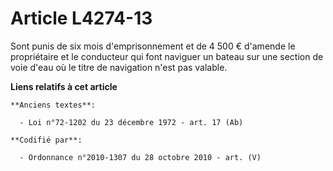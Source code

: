 # Article L4274-13

Sont punis de six mois d'emprisonnement et de 4 500 € d'amende le propriétaire et le conducteur qui font naviguer un bateau
sur une section de voie d'eau où le titre de navigation n'est pas valable.

**Liens relatifs à cet article**

	**Anciens textes**:

	  - Loi n°72-1202 du 23 décembre 1972 - art. 17 (Ab)

	**Codifié par**:

	  - Ordonnance n°2010-1307 du 28 octobre 2010 - art. (V)
